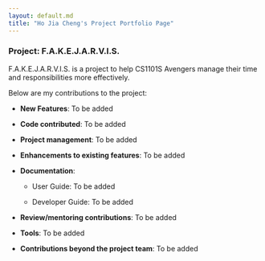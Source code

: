 ```yaml
---
layout: default.md
title: "Ho Jia Cheng's Project Portfolio Page"
---
```

### Project: F.A.K.E.J.A.R.V.I.S.

F.A.K.E.J.A.R.V.I.S. is a project to help CS1101S Avengers manage their time and responsibilities more effectively.

Below are my contributions to the project:

* **New Features**: To be added

* **Code contributed**: To be added

* **Project management**: To be added


* **Enhancements to existing features**: To be added


* **Documentation**:
  * User Guide: To be added

  * Developer Guide: To be added


* **Review/mentoring contributions**: To be added

* **Tools**: To be added

* **Contributions beyond the project team**: To be added
